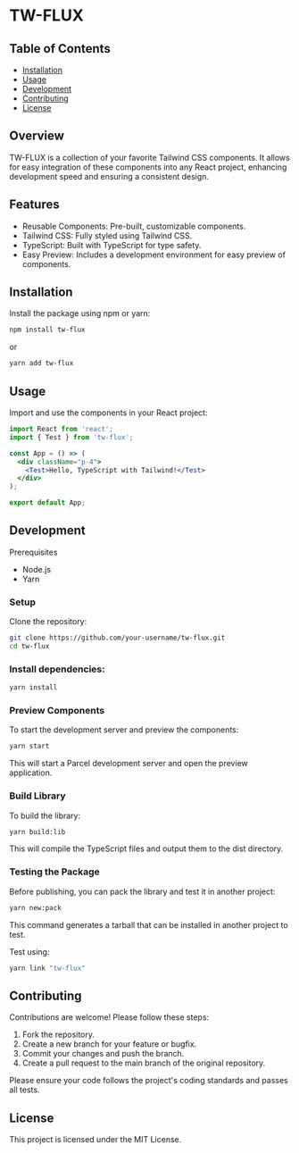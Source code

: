 # TW-FLUX

## Table of Contents
- [Installation](#Installation)
- [Usage](#Usage)
- [Development](#Development)
- [Contributing](#Contributing)
- [License](#License)
## Overview
TW-FLUX is a collection of your favorite Tailwind CSS components. It allows for easy integration of these components into any React project, enhancing development speed and ensuring a consistent design.

## Features
- Reusable Components: Pre-built, customizable components.
- Tailwind CSS: Fully styled using Tailwind CSS.
- TypeScript: Built with TypeScript for type safety.
- Easy Preview: Includes a development environment for easy preview of components.

## Installation
Install the package using npm or yarn:

```bash
npm install tw-flux
```

or

```bash
yarn add tw-flux
```
## Usage
Import and use the components in your React project:


```jsx
import React from 'react';
import { Test } from 'tw-flux';

const App = () => (
  <div className="p-4">
    <Test>Hello, TypeScript with Tailwind!</Test>
  </div>
);

export default App;
```

## Development
Prerequisites
- Node.js
- Yarn
### Setup
Clone the repository:
```bash
git clone https://github.com/your-username/tw-flux.git
cd tw-flux
```

### Install dependencies:
```bash
yarn install
```

### Preview Components
To start the development server and preview the components:

```bash
yarn start
```
This will start a Parcel development server and open the preview application.

### Build Library
To build the library:

```bash
yarn build:lib
```
This will compile the TypeScript files and output them to the dist directory.

### Testing the Package
Before publishing, you can pack the library and test it in another project:

```bash
yarn new:pack
```
This command generates a tarball that can be installed in another project to test.

Test using:
```bash
yarn link "tw-flux"
```

## Contributing
Contributions are welcome! Please follow these steps:

1. Fork the repository.
2. Create a new branch for your feature or bugfix.
3. Commit your changes and push the branch.
4. Create a pull request to the main branch of the original repository.

Please ensure your code follows the project's coding standards and passes all tests.

## License
This project is licensed under the MIT License.